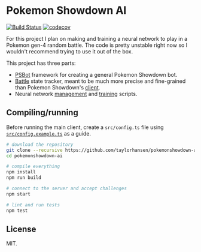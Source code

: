 # Pokemon Showdown AI
[![Build Status](https://travis-ci.org/CrazyGuy108/pokemonshowdown-ai.svg?branch=master)](https://travis-ci.org/CrazyGuy108/pokemonshowdown-ai)
[![codecov](https://codecov.io/gh/CrazyGuy108/pokemonshowdown-ai/branch/master/graph/badge.svg)](https://codecov.io/gh/CrazyGuy108/pokemonshowdown-ai)

For this project I plan on making and training a neural network to play in a Pokemon gen-4 random battle.
The code is pretty unstable right now so I wouldn't recommend trying to use it out of the box.

This project has three parts:
* [PSBot](/src/psbot) framework for creating a general Pokemon Showdown bot.
* [Battle](/src/battle) state tracker, meant to be much more precise and fine-grained than Pokemon Showdown's [client](https://github.com/Zarel/Pokemon-Showdown-Client).
* Neural network [management](/src/ai) and [training](/scripts/train) scripts.

## Compiling/running
Before running the main client, create a `src/config.ts` file using [`src/config.example.ts`](/src/config.example.ts) as a guide.

```sh
# download the repository
git clone --recursive https://github.com/taylorhansen/pokemonshowdown-ai
cd pokemonshowdown-ai

# compile everything
npm install
npm run build

# connect to the server and accept challenges
npm start

# lint and run tests
npm test
```

## License
MIT.
